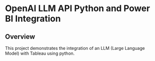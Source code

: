 # OpenAI LLM API Python and Power BI Integration

## Overview

This project demonstrates the integration of an LLM (Large Language Model) with Tableau using python.
